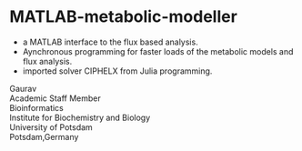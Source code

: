 # MATLAB-metabolic-modeller

- a MATLAB interface to the flux based analysis.
- Aynchronous programming for faster loads of the metabolic models and flux analysis.
- imported solver CIPHELX from Julia programming. 

Gaurav \
Academic Staff Member \
Bioinformatics \
Institute for Biochemistry and Biology \
University of Potsdam \
Potsdam,Germany
